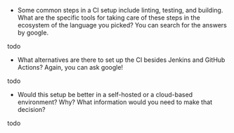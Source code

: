- Some common steps in a CI setup include linting, testing, and building. What are the specific tools for taking care of these steps in the ecosystem of the language you picked? You can search for the answers by google.

todo

- What alternatives are there to set up the CI besides Jenkins and GitHub Actions? Again, you can ask google!

todo

- Would this setup be better in a self-hosted or a cloud-based environment? Why? What information would you need to make that decision?

todo